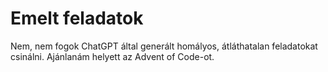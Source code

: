 # Emelt feladatok

Nem, nem fogok ChatGPT által generált homályos, átláthatalan feladatokat csinálni. Ajánlanám helyett az Advent of Code-ot.